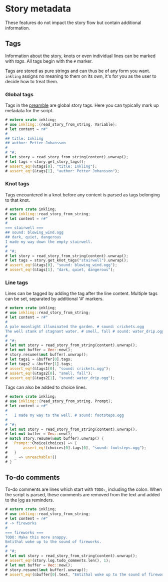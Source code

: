 # Story metadata

These features do not impact the story flow but contain additional information.

## Tags

Information about the story, knots or even individual lines can be marked with *tags*. All tags
begin with the `#` marker.

Tags are stored as pure strings and can thus be of any form you want. `inkling` assigns no
meaning to them on its own, it's for you as the user to decide how to treat them.

### Global tags

Tags in the [preamble](structure.md#preamble) are global story tags. Here you can typically mark up metadata for the script.

```rust
# extern crate inkling;
# use inkling::{read_story_from_string, Variable};
# let content = r#"
#
## title: Inkling
## author: Petter Johansson
#
# "#;
# let story = read_story_from_string(content).unwrap();
# let tags = story.get_story_tags();
# assert_eq!(&tags[0], "title: Inkling");
# assert_eq!(&tags[1], "author: Petter Johansson");
```

### Knot tags

Tags encountered in a knot before any content is parsed as tags belonging to that knot.

```rust
# extern crate inkling;
# use inkling::read_story_from_string;
# let content = r#"
#
=== stairwell ===
## sound: blowing_wind.ogg
## dark, quiet, dangerous
I made my way down the empty stairwell.
#
# "#;
# let story = read_story_from_string(content).unwrap();
# let tags = story.get_knot_tags("stairwell").unwrap();
# assert_eq!(&tags[0], "sound: blowing_wind.ogg");
# assert_eq!(&tags[1], "dark, quiet, dangerous");
```

### Line tags

Lines can be tagged by adding the tag after the line content. Multiple tags can
be set, separated by additional '#' markers.

```rust
# extern crate inkling;
# use inkling::read_story_from_string;
# let content = r#"
#
A pale moonlight illuminated the garden. # sound: crickets.ogg
The well stank of stagnant water. # smell, fall # sound: water_drip.ogg
#
# "#;
# let mut story = read_story_from_string(content).unwrap();
# let mut buffer = Vec::new();
# story.resume(&mut buffer).unwrap();
# let tags1 = &buffer[0].tags;
# let tags2 = &buffer[1].tags;
# assert_eq!(&tags1[0], "sound: crickets.ogg");
# assert_eq!(&tags2[0], "smell, fall");
# assert_eq!(&tags2[1], "sound: water_drip.ogg");
```

Tags can also be added to choice lines.

```rust
# extern crate inkling;
# use inkling::{read_story_from_string, Prompt};
# let content = r#"
#
*   I made my way to the well. # sound: footsteps.ogg
#
# "#;
# let mut story = read_story_from_string(content).unwrap();
# let mut buffer = Vec::new();
# match story.resume(&mut buffer).unwrap() {
#   Prompt::Choice(choices) => {
#       assert_eq!(choices[0].tags[0], "sound: footsteps.ogg");
#   }
#   _ => unreachable!()
# }
```

## To-do comments

To-do comments are lines which start with `TODO:`, including the colon. When the script 
is parsed, these comments are removed from the text and added to 
the [log](../usage/inspecting-the-log.md) as reminders.

```rust
# extern crate inkling;
# use inkling::read_story_from_string;
# let content = r#"
# -> fireworks
#
=== fireworks ===
TODO: Make this more snappy.
Emtithal woke up to the sound of fireworks.
# 
# "#;
# let mut story = read_story_from_string(content).unwrap();
# assert_eq!(story.log.todo_comments.len(), 1);
# let mut buffer = Vec::new();
# story.resume(&mut buffer).unwrap();
# assert_eq!(&buffer[0].text, "Emtithal woke up to the sound of fireworks.\n");
```